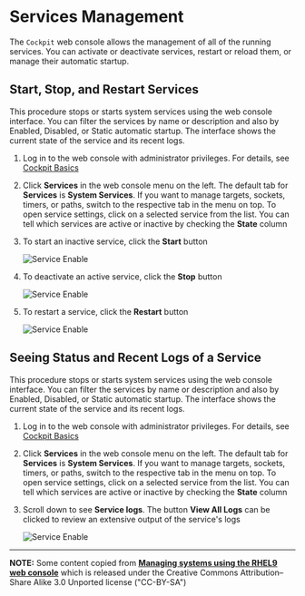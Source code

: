 # Services Management
The `Cockpit` web console allows the management of all of the running services. You can activate or deactivate services, restart or reload them, or manage their automatic startup.

## Start, Stop, and Restart Services
This procedure stops or starts system services using the web console interface. You can filter the services by name or description and also by Enabled, Disabled, or Static automatic startup. The interface shows the current state of the service and its recent logs.

1. Log in to the web console with administrator privileges. For details, see [Cockpit Basics](cockpit-basics.md)

2. Click **Services** in the web console menu on the left. The default tab for **Services** is **System Services**. If you want to manage targets, sockets, timers, or paths, switch to the respective tab in the menu on top. To open service settings, click on a selected service from the list. You can tell which services are active or inactive by checking the **State** column

3. To start an inactive service, click the **Start** button

      ![Service Enable](img/cockpit_service_start.png)

4. To deactivate an active service, click the **Stop** button

      ![Service Enable](img/cockpit_service_stop.png)

5. To restart a service, click the **Restart** button

      ![Service Enable](img/cockpit_service_restart.png)

## Seeing Status and Recent Logs of a Service
This procedure stops or starts system services using the web console interface. You can filter the services by name or description and also by Enabled, Disabled, or Static automatic startup. The interface shows the current state of the service and its recent logs.

1. Log in to the web console with administrator privileges. For details, see [Cockpit Basics](cockpit-basics.md)

2. Click **Services** in the web console menu on the left. The default tab for **Services** is **System Services**. If you want to manage targets, sockets, timers, or paths, switch to the respective tab in the menu on top. To open service settings, click on a selected service from the list. You can tell which services are active or inactive by checking the **State** column

3. Scroll down to see **Service logs**. The button **View All Logs** can be clicked to review an extensive output of the service's logs

      ![Service Enable](img/cockpit_service_logs.png)

___
**NOTE:** Some content copied from 
[__Managing systems using the RHEL9 web console__](https://access.redhat.com/documentation/en-us/red_hat_enterprise_linux/9/html/managing_systems_using_the_rhel_9_web_console/index) which is released under the Creative Commons Attribution–Share Alike 3.0 Unported license ("CC-BY-SA")
